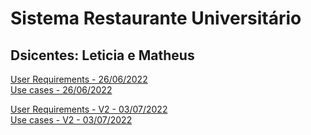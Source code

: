 # Sistema Restaurante Universitário 
## Dsicentes: Leticia e Matheus

[User Requirements - 26/06/2022](files/user_requirements.pdf)<br/>
[Use cases - 26/06/2022](files/use_cases.png)

[User Requirements - V2 - 03/07/2022](files/user_requirements_v2.pdf)<br/>
[Use cases - V2 - 03/07/2022](files/use_cases_v2.pdf)
